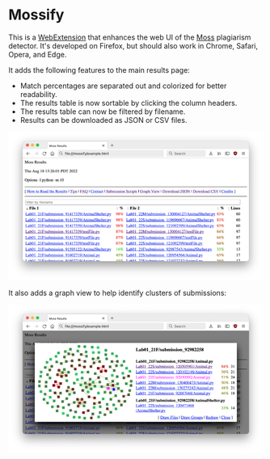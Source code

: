 # Mossify

This is a  [WebExtension][webx]  that enhances the  web UI  of the  [Moss][moss]
plagiarism detector.  It's developed on Firefox, but should also work in Chrome,
Safari, Opera, and Edge.

It adds the following features to the main results page:

- Match percentages are separated out and colorized for better readability.
- The results table is now sortable by clicking the column headers.
- The results table can now be filtered by filename.
- Results can be downloaded as JSON or CSV files.

![Screenshot of the Mossify submission table.](table.png)

It also adds a graph view to help identify clusters of submissions:

![Screenshot of the Mossify submission graph.](graph.png)


[webx]: <https://developer.mozilla.org/en-US/docs/Mozilla/Add-ons/WebExtensions>
[moss]: <http://moss.stanford.edu>
